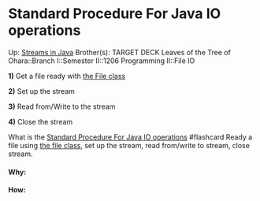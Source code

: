 # Standard Procedure For Java IO operations

Up: [Streams in Java](streams_in_java)
Brother(s):
TARGET DECK
Leaves of the Tree of Ohara::Branch I::Semester II::1206 Programming II::File IO

**1)** Get a file ready with [the File class](the_file_class)

**2)** Set up the stream

**3)** Read from/Write to the stream

**4)** Close the stream


What is the [Standard Procedure For Java IO operations](standard_procedure_for_java_io_operations) #flashcard 
Ready a file using [the file class](the_file_class), set up the stream, read from/write to stream, close stream.
<!--ID: 1707419917503-->






































#### Why:
#### How:









